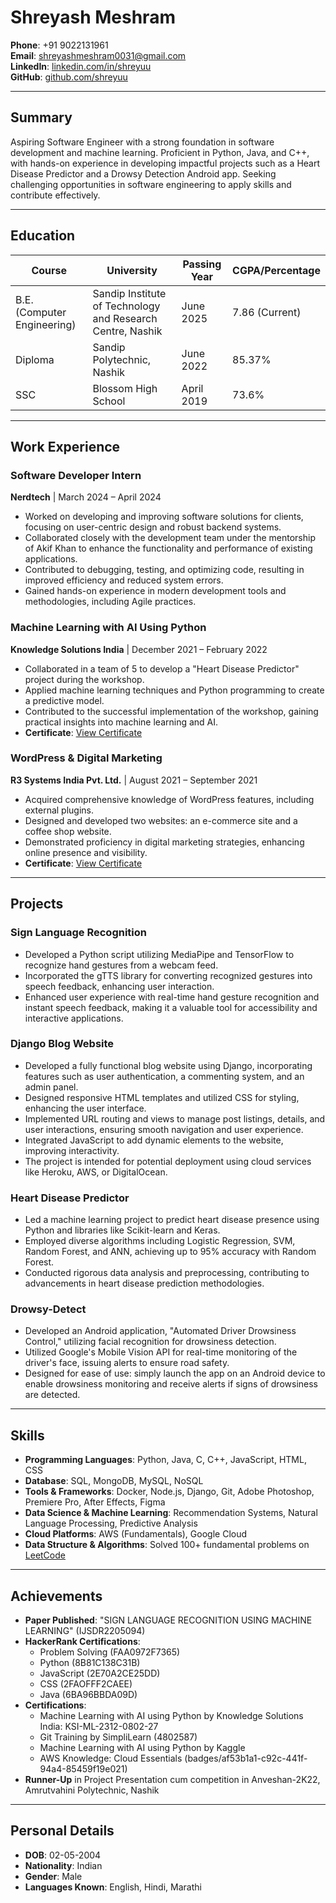 # Shreyash Meshram

**Phone**: +91 9022131961  
**Email**: [shreyashmeshram0031@gmail.com](mailto:shreyashmeshram0031@gmail.com)  
**LinkedIn**: [linkedin.com/in/shreyuu](https://www.linkedin.com/in/shreyuu)  
**GitHub**: [github.com/shreyuu](https://github.com/shreyuu)

---

## Summary
Aspiring Software Engineer with a strong foundation in software development and machine learning. Proficient in Python, Java, and C++, with hands-on experience in developing impactful projects such as a Heart Disease Predictor and a Drowsy Detection Android app. Seeking challenging opportunities in software engineering to apply skills and contribute effectively.

---

## Education

| **Course**                        | **University**                                              | **Passing Year** | **CGPA/Percentage** |
| --------------------------------- | ----------------------------------------------------------- | ---------------- | ------------------- |
| B.E. (Computer Engineering)       | Sandip Institute of Technology and Research Centre, Nashik  | June 2025        | 7.86 (Current)      |
| Diploma                           | Sandip Polytechnic, Nashik                                  | June 2022        | 85.37%              |
| SSC                               | Blossom High School                                         | April 2019       | 73.6%               |

---

## Work Experience

### Software Developer Intern  
**Nerdtech** | March 2024 – April 2024  
- Worked on developing and improving software solutions for clients, focusing on user-centric design and robust backend systems.
- Collaborated closely with the development team under the mentorship of Akif Khan to enhance the functionality and performance of existing applications.
- Contributed to debugging, testing, and optimizing code, resulting in improved efficiency and reduced system errors.
- Gained hands-on experience in modern development tools and methodologies, including Agile practices.

### Machine Learning with AI Using Python  
**Knowledge Solutions India** | December 2021 – February 2022  
- Collaborated in a team of 5 to develop a "Heart Disease Predictor" project during the workshop.
- Applied machine learning techniques and Python programming to create a predictive model.
- Contributed to the successful implementation of the workshop, gaining practical insights into machine learning and AI.
- **Certificate**: [View Certificate](https://github.com/shreyuu/certificates/blob/main/pdfs/quantam_learninig.pdf)

### WordPress & Digital Marketing  
**R3 Systems India Pvt. Ltd.** | August 2021 – September 2021  
- Acquired comprehensive knowledge of WordPress features, including external plugins.
- Designed and developed two websites: an e-commerce site and a coffee shop website.
- Demonstrated proficiency in digital marketing strategies, enhancing online presence and visibility.
- **Certificate**: [View Certificate](https://github.com/shreyuu/certificates/blob/main/pdfs/internship%20Letter(R3sys)pdf.pdf)
---

## Projects

### Sign Language Recognition
- Developed a Python script utilizing MediaPipe and TensorFlow to recognize hand gestures from a webcam feed.
- Incorporated the gTTS library for converting recognized gestures into speech feedback, enhancing user interaction.
- Enhanced user experience with real-time hand gesture recognition and instant speech feedback, making it a valuable tool for accessibility and interactive applications.

### Django Blog Website
- Developed a fully functional blog website using Django, incorporating features such as user authentication, a commenting system, and an admin panel.
- Designed responsive HTML templates and utilized CSS for styling, enhancing the user interface.
- Implemented URL routing and views to manage post listings, details, and user interactions, ensuring smooth navigation and user experience.
- Integrated JavaScript to add dynamic elements to the website, improving interactivity.
- The project is intended for potential deployment using cloud services like Heroku, AWS, or DigitalOcean.

### Heart Disease Predictor
- Led a machine learning project to predict heart disease presence using Python and libraries like Scikit-learn and Keras.
- Employed diverse algorithms including Logistic Regression, SVM, Random Forest, and ANN, achieving up to 95% accuracy with Random Forest.
- Conducted rigorous data analysis and preprocessing, contributing to advancements in heart disease prediction methodologies.

### Drowsy-Detect
- Developed an Android application, "Automated Driver Drowsiness Control," utilizing facial recognition for drowsiness detection.
- Utilized Google's Mobile Vision API for real-time monitoring of the driver's face, issuing alerts to ensure road safety.
- Designed for ease of use: simply launch the app on an Android device to enable drowsiness monitoring and receive alerts if signs of drowsiness are detected.

---

## Skills

- **Programming Languages**: Python, Java, C, C++, JavaScript, HTML, CSS
- **Database**: SQL, MongoDB, MySQL, NoSQL
- **Tools & Frameworks**: Docker, Node.js, Django, Git, Adobe Photoshop, Premiere Pro, After Effects, Figma
- **Data Science & Machine Learning**: Recommendation Systems, Natural Language Processing, Predictive Analysis
- **Cloud Platforms**: AWS (Fundamentals), Google Cloud
- **Data Structure & Algorithms**: Solved 100+ fundamental problems on [LeetCode](https://leetcode.com/shreyuu/)

---

## Achievements

- **Paper Published**: "SIGN LANGUAGE RECOGNITION USING MACHINE LEARNING" (IJSDR2205094)
- **HackerRank Certifications**:
  - Problem Solving (FAA0972F7365)
  - Python (8B81C138C31B)
  - JavaScript (2E70A2CE25DD)
  - CSS (2FAOFFF2CAEE)
  - Java (6BA96BBDA09D)
- **Certifications**:
  - Machine Learning with AI using Python by Knowledge Solutions India: KSI-ML-2312-0802-27
  - Git Training by SimpliLearn (4802587)
  - Machine Learning with AI using Python by Kaggle
  - AWS Knowledge: Cloud Essentials (badges/af53b1a1-c92c-441f-94a4-85459f19e021)
- **Runner-Up** in Project Presentation cum competition in Anveshan-2K22, Amrutvahini Polytechnic, Nashik

---

## Personal Details

- **DOB**: 02-05-2004
- **Nationality**: Indian
- **Gender**: Male
- **Languages Known**: English, Hindi, Marathi
